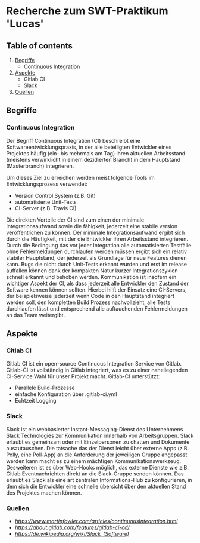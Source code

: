 # Recherche zum SWT-Praktikum 'Lucas'
## Table of contents
1. [Begriffe](#begriffe)
    * Continuous Integration
2. [Aspekte](#aspekte)
    * Gitlab CI
    * Slack
3. [Quellen](#quellen)

## Begriffe <a name="begriffe"></a>
### Continuous Integration
Der Begriff Continuous Integration (CI) beschreibt eine Softwareentwicklungspraxis,
in der alle beteiligten Entwickler eines Projektes häufig (ein- bis mehrmals am Tag) ihren aktuellen
Arbeitsstand (meistens verwirklicht in einem dezidierten Branch) in dem Hauptstand
(Masterbranch) integrieren.

Um dieses Ziel zu erreichen werden meist folgende Tools im Entwicklungsprozess 
verwendet:

* Version Control System (z.B. Git)
* automatisierte Unit-Tests
* CI-Server (z.B. Travis CI)

Die direkten Vorteile der CI sind zum einen der minimale Integrationsaufwand sowie die fähigkeit, 
jederzeit eine stabile version veröffentlichen zu können.
Der minimale Integrationsaufwand ergibt sich durch die Häufigkeit,
mit der die Entwickler ihren Arbeitsstand integrieren. Durch die
Bedingung das vor jeder Integration alle automatisierten Testfälle ohne Fehlermeldungen durchlaufen
werden müssen ergibt sich ein relativ stabiler Hauptstand, der jederzeit als Grundlage für neue Features dienen kann.
Bugs die nicht durch Unit-Tests erkannt wurden und erst im release auffallen können dank der kompakten Natur kurzer
Integrationszyklen schnell erkannt und behoben werden.
Kommunikation ist insofern ein wichtiger Aspekt der CI, als dass jederzeit alle Entwickler den Zustand der Software
kennen können sollten. Hierbei hilft der Einsatz eine CI-Servers, der beispielsweise jederzeit wenn Code in den Hauptstand
integriert werden soll, den kompletten Build Prozess nachvollzieht, alle Tests durchlaufen lässt und entsprechend alle
auftauchenden Fehlermeldungen an das Team weitergibt.

## Aspekte <a name="aspekte"></a>
### Gitlab CI
Gitlab CI ist ein open-source Continuous Integration Service von Gitlab. Gitlab-CI ist vollständig in Gitlab integriert,
was es zu einer naheliegenden CI-Service Wahl für unser Projekt macht.
Gitlab-CI unterstützt:

* Parallele Build-Prozesse
* einfache Konfiguration über .gitlab-ci.yml
* Echtzeit Logging

### Slack
Slack ist ein webbasierter Instant-Messaging-Dienst des Unternehmens Slack Technologies zur Kommunikation innerhalb von Arbeitsgruppen. Slack erlaubt es gemeinsam oder mit Einzelpersonen zu chatten und Dokumente auszutauschen.
Die tatsache das der Dienst leicht über externe Apps (z.B. Polly, eine Poll-App) an die Anforderung der jeweiligen Gruppe angepasst
werden kann macht es zu einem mächtigen Kommunikationswerkzeug. Desweiteren ist es über Web-Hooks möglich, das externe Dienste wie z.B. Gitlab Eventnachrichten direkt an die Slack-Gruppe senden können. Das erlaubt es Slack als eine art zentralen Informations-Hub zu konfigurieren, in dem sich die Entwickler eine schnelle übersicht über den aktuellen Stand des Projektes machen können. 

### Quellen <a name="quellen"></a>
* *https://www.martinfowler.com/articles/continuousIntegration.html*
* *https://about.gitlab.com/features/gitlab-ci-cd/*
* *https://de.wikipedia.org/wiki/Slack_(Software)*
